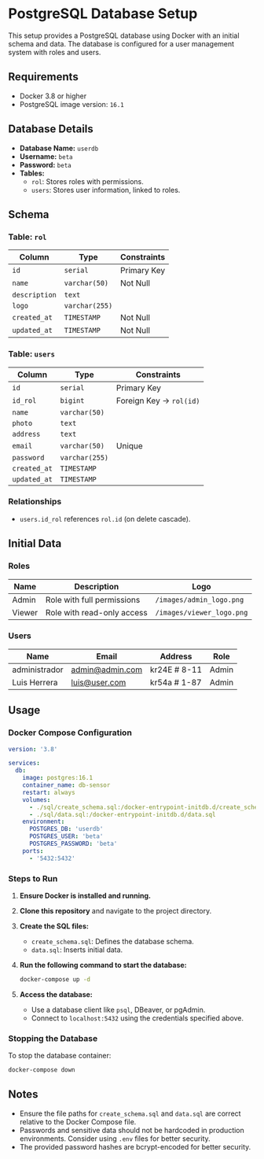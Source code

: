 # PostgreSQL Database Setup

This setup provides a PostgreSQL database using Docker with an initial schema and data. The database is configured for a user management system with roles and users.

## Requirements

- Docker 3.8 or higher
- PostgreSQL image version: `16.1`

## Database Details

- **Database Name:** `userdb`
- **Username:** `beta`
- **Password:** `beta`
- **Tables:**
  - `rol`: Stores roles with permissions.
  - `users`: Stores user information, linked to roles.

## Schema

### Table: `rol`

| Column       | Type         | Constraints           |
|--------------|--------------|-----------------------|
| `id`         | `serial`     | Primary Key           |
| `name`       | `varchar(50)`| Not Null              |
| `description`| `text`       |                       |
| `logo`       | `varchar(255)`|                       |
| `created_at` | `TIMESTAMP`  | Not Null              |
| `updated_at` | `TIMESTAMP`  | Not Null              |

### Table: `users`

| Column       | Type          | Constraints                    |
|--------------|---------------|--------------------------------|
| `id`         | `serial`      | Primary Key                   |
| `id_rol`     | `bigint`      | Foreign Key -> `rol(id)`      |
| `name`       | `varchar(50)` |                                |
| `photo`      | `text`        |                                |
| `address`    | `text`        |                                |
| `email`      | `varchar(50)` | Unique                        |
| `password`   | `varchar(255)`|                                |
| `created_at` | `TIMESTAMP`   |                                |
| `updated_at` | `TIMESTAMP`   |                                |

### Relationships

- `users.id_rol` references `rol.id` (on delete cascade).

## Initial Data

### Roles

| Name      | Description                  | Logo                       |
|-----------|------------------------------|----------------------------|
| Admin     | Role with full permissions   | `/images/admin_logo.png`   |
| Viewer    | Role with read-only access   | `/images/viewer_logo.png`  |

### Users

| Name           | Email            | Address       | Role       |
|----------------|------------------|---------------|------------|
| administrador  | admin@admin.com  | kr24E # 8-11  | Admin      |
| Luis Herrera   | luis@user.com    | kr54a # 1-87  | Admin      |

## Usage

### Docker Compose Configuration

```yaml
version: '3.8'

services:
  db:
    image: postgres:16.1
    container_name: db-sensor
    restart: always
    volumes:
      - ./sql/create_schema.sql:/docker-entrypoint-initdb.d/create_schema.sql
      - ./sql/data.sql:/docker-entrypoint-initdb.d/data.sql
    environment:
      POSTGRES_DB: 'userdb'
      POSTGRES_USER: 'beta'
      POSTGRES_PASSWORD: 'beta'
    ports:
      - '5432:5432'
```

### Steps to Run

1. **Ensure Docker is installed and running.**
2. **Clone this repository** and navigate to the project directory.
3. **Create the SQL files:**
   - `create_schema.sql`: Defines the database schema.
   - `data.sql`: Inserts initial data.
4. **Run the following command to start the database:**

   ```bash
   docker-compose up -d
   ```

5. **Access the database:**

   - Use a database client like `psql`, DBeaver, or pgAdmin.
   - Connect to `localhost:5432` using the credentials specified above.

### Stopping the Database

To stop the database container:

```bash
docker-compose down
```

## Notes

- Ensure the file paths for `create_schema.sql` and `data.sql` are correct relative to the Docker Compose file.
- Passwords and sensitive data should not be hardcoded in production environments. Consider using `.env` files for better security.
- The provided password hashes are bcrypt-encoded for better security.
